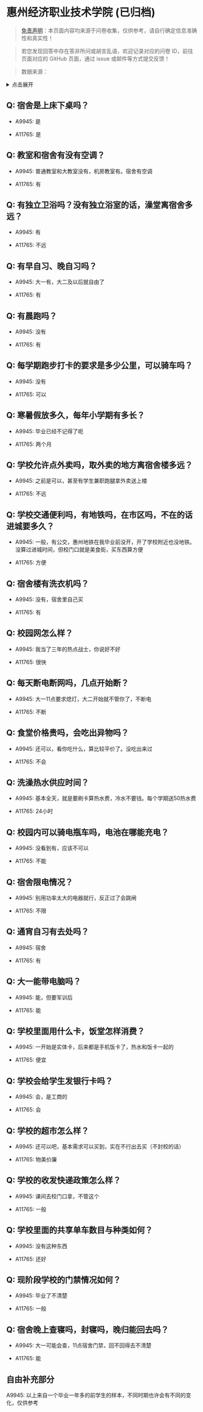 # 惠州经济职业技术学院 (已归档)

> [免责声明](https://colleges.chat/#_3)：本页面内容均来源于问卷收集，仅供参考，请自行确定信息准确性和真实性！

> 若您发现回答中存在答非所问或胡言乱语，欢迎记录对应的问卷 ID，前往页面对应的 GitHub 页面，通过 issue 或邮件等方式提交反馈！

> 数据来源：

<details><summary>点击展开</summary>
<ul>
<li>A9945: 匿名 (2022 年 06 月)</li>
<li>A11765: 匿名 (2022 年 06 月)</li>
</ul>
</details>

## Q: 宿舍是上床下桌吗？

- A9945: 是

- A11765: 是

## Q: 教室和宿舍有没有空调？

- A9945: 普通教室和大教室没有，机房教室有。宿舍有空调

- A11765: 有

## Q: 有独立卫浴吗？没有独立浴室的话，澡堂离宿舍多远？

- A9945: 有

- A11765: 不远

## Q: 有早自习、晚自习吗？

- A9945: 大一有，大二及以后就自由了

- A11765: 有

## Q: 有晨跑吗？

- A9945: 没有

- A11765: 有

## Q: 每学期跑步打卡的要求是多少公里，可以骑车吗？

- A9945: 没有

- A11765: 可以

## Q: 寒暑假放多久，每年小学期有多长？

- A9945: 毕业已经不记得了呃

- A11765: 两个月

## Q: 学校允许点外卖吗，取外卖的地方离宿舍楼多远？

- A9945: 之前是可以，甚至有学生兼职跑腿拿外卖送上楼

- A11765: 不远

## Q: 学校交通便利吗，有地铁吗，在市区吗，不在的话进城要多久？

- A9945: 一般，有公交，惠州地铁在我毕业前没开，开了学校附近也没地铁。没算过进城时间，但校门口就是美食街，买东西算方便

- A11765: 方便

## Q: 宿舍楼有洗衣机吗？

- A9945: 没有，宿舍里自己买

- A11765: 有

## Q: 校园网怎么样？

- A9945: 我当了三年的热点战士，你说好不好

- A11765: 很快

## Q: 每天断电断网吗，几点开始断？

- A9945: 大一11点要求熄灯，大二开始就不管你了，不断电

- A11765: 不断

## Q: 食堂价格贵吗，会吃出异物吗？

- A9945: 还可以，看你吃什么，算比较平价了。没吃出来过

- A11765: 不会

## Q: 洗澡热水供应时间？

- A9945: 基本全天，就是要刷卡算热水费，冷水不要钱。每个学期送50热水费

- A11765: 24小时

## Q: 校园内可以骑电瓶车吗，电池在哪能充电？

- A9945: 没看到有，应该不可以

- A11765: 不能

## Q: 宿舍限电情况？

- A9945: 别用功率太大的电器就行，反正过了会跳闸

- A11765: 不限

## Q: 通宵自习有去处吗？

- A9945: 宿舍

- A11765: 有

## Q: 大一能带电脑吗？

- A9945: 能，但要军训后

- A11765: 能

## Q: 学校里面用什么卡，饭堂怎样消费？

- A9945: 一开始是实体卡，后来都是手机饭卡了，热水和饭卡一起的

- A11765: 便宜

## Q: 学校会给学生发银行卡吗？

- A9945: 会，是工商的

- A11765: 会

## Q: 学校的超市怎么样？

- A9945: 还可以吧，基本需求可以买到，实在不行出去买（不封校的话）

- A11765: 物美价廉

## Q: 学校的收发快递政策怎么样？

- A9945: 课间去校门口拿，不管这个

- A11765: 一般

## Q: 学校里面的共享单车数目与种类如何？

- A9945: 没有这种东西

- A11765: 还好

## Q: 现阶段学校的门禁情况如何？

- A9945: 毕业了不清楚

- A11765: 一般

## Q: 宿舍晚上查寝吗，封寝吗，晚归能回去吗？

- A9945: 大一可能会查，11点宿舍门禁，回不回得去不清楚

- A11765: 能

## 自由补充部分

A9945: 以上来自一个毕业一年多的前学生的样本，不同时期也许会有不同的变化，仅供参考